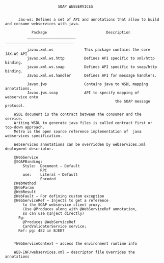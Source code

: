            					SOAP WEBSERVICES

	
	      Jax-ws: Defines a set of API and annotations that allow to build and consume webservices with java.

                Package				              Description
              ______________________		_______________________________

              javax.xml.ws              This package contains the core JAX-WS API
              javax.xml.ws.http         Defines API specific to xml/http binding.
              javax.xml.ws.soap         Defines API specific to soap/http binding.
              Javax.xml.ws.handler      Defines API for message handlers.

              Javax.jws                 Contains java to WSDL mapping annotations.
              Javax.jws.soap            API to specify mapping of webservice onto 
                                                      the SOAP message protocol.

        WSDL document is the contract between the consumer and the service.
        Writing WSDL to generate java files is called contract first or top-down approach.
        Metro is the open source reference implementation of  java webservices specification.

        Webservices annotations can be overridden by webservices.xml deployment descriptor.

        @WebService
        @SOAPBinding:  
            Style:  Document – Default
                    RPC
            use:    Literal – Default
                    Encoded
        @WebMethod
        @WebParam
        @WebResult
        @WebFault – For defining custom exception
        @WebServiceRef – Injects to get a reference 
            to the SOAP webservice client proxy.
            (Use @Produces along with @WebServiceRef annotation,
            so can use @Inject directly)
          Eg: 
            @Produces @WebServiceRef
            CardValidatorService service;
          Ref: pg: 482 in BJEE7


        *WebServiceContext – access the environment runtime info

        WEB-INF/webservices.xml – descriptor file Overrides the annotations

